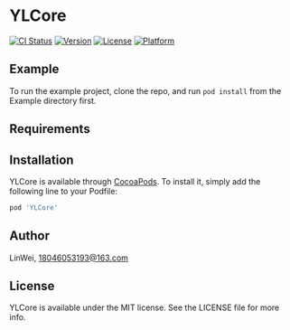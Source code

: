 # YLCore

[![CI Status](https://img.shields.io/travis/LinWei/YLCore.svg?style=flat)](https://travis-ci.org/LinWei/YLCore)
[![Version](https://img.shields.io/cocoapods/v/YLCore.svg?style=flat)](https://cocoapods.org/pods/YLCore)
[![License](https://img.shields.io/cocoapods/l/YLCore.svg?style=flat)](https://cocoapods.org/pods/YLCore)
[![Platform](https://img.shields.io/cocoapods/p/YLCore.svg?style=flat)](https://cocoapods.org/pods/YLCore)

## Example

To run the example project, clone the repo, and run `pod install` from the Example directory first.

## Requirements

## Installation

YLCore is available through [CocoaPods](https://cocoapods.org). To install
it, simply add the following line to your Podfile:

```ruby
pod 'YLCore'
```

## Author

LinWei, 18046053193@163.com

## License

YLCore is available under the MIT license. See the LICENSE file for more info.
